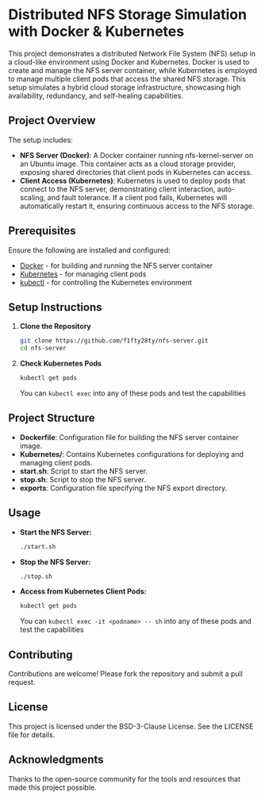 # Distributed NFS Storage Simulation with Docker & Kubernetes

This project demonstrates a distributed Network File System (NFS) setup in a cloud-like environment using Docker and Kubernetes. Docker is used to create and manage the NFS server container, while Kubernetes is employed to manage multiple client pods that access the shared NFS storage. This setup simulates a hybrid cloud storage infrastructure, showcasing high availability, redundancy, and self-healing capabilities.

## Project Overview

The setup includes:
- **NFS Server (Docker)**: A Docker container running nfs-kernel-server on an Ubuntu image. This container acts as a cloud storage provider, exposing shared directories that client pods in Kubernetes can access.
- **Client Access (Kubernetes)**: Kubernetes is used to deploy pods that connect to the NFS server, demonstrating client interaction, auto-scaling, and fault tolerance. If a client pod fails, Kubernetes will automatically restart it, ensuring continuous access to the NFS storage.

## Prerequisites

Ensure the following are installed and configured:
- [Docker](https://docs.docker.com/get-docker/) - for building and running the NFS server container
- [Kubernetes](https://kubernetes.io/docs/setup/) - for managing client pods
- [kubectl](https://kubernetes.io/docs/tasks/tools/install-kubectl/) - for controlling the Kubernetes environment

## Setup Instructions

1. **Clone the Repository**

    ```bash
    git clone https://github.com/f1fty28ty/nfs-server.git
    cd nfs-server
    ```

3. **Check Kubernetes Pods**

    ```bash
    kubectl get pods
    ```

    You can `kubectl exec` into any of these pods and test the capabilities

## Project Structure

- **Dockerfile**: Configuration file for building the NFS server container image.
- **Kubernetes/**: Contains Kubernetes configurations for deploying and managing client pods.
- **start.sh**: Script to start the NFS server.
- **stop.sh**: Script to stop the NFS server.
- **exports**: Configuration file specifying the NFS export directory.

## Usage

- **Start the NFS Server:**

    ```bash
    ./start.sh
    ```

- **Stop the NFS Server:**

    ```bash
    ./stop.sh
    ```

- **Access from Kubernetes Client Pods:**

    ```bash
    kubectl get pods
    ```

    You can `kubectl exec -it <podname> -- sh` into any of these pods and test the capabilities
  
## Contributing

Contributions are welcome! Please fork the repository and submit a pull request.

## License

This project is licensed under the BSD-3-Clause License. See the LICENSE file for details.

## Acknowledgments

Thanks to the open-source community for the tools and resources that made this project possible.
